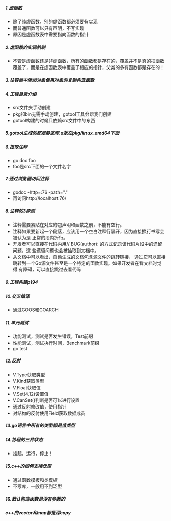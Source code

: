##### 1.虚函数
- 除了纯虚函数，别的虚函数都必须要有实现
- 而普通函数可以只有声明，不写实现
- 原因是虚函数表中需要指向函数的指针

##### 2.虚函数的实现机制
- 不管是虚函数还是非虚函数，所有的函数都是存在的，覆盖并不是真的把函数覆盖了，而是在虚函数表中覆盖了相应的指针，父类的多有函数都是存在的！

##### 3.往容器中添加对象使用对象的复制构造函数

##### 4.工程目录介绍
- src文件夹手动创建
- pkg和bin无需手动创建，gotool工具会帮我们创建
- gotool构建的时候只依赖src文件中的东西

##### 5.gotool生成的都是静态库.a放在pkg/linux_amd64下面

##### 6.提取注释
- go doc foo
- foo是src下面的一个文件名字

##### 7.通过浏览器访问注释
- godoc -http=:76 -path="."
- 再访问http://localhost:76/

##### 8.注释的3原则
- 注释需要紧贴在对应的包声明和函数之前，不能有空行。
- 注释如果要新起一个段落，应该用一个空白注释行隔开，因为直接换行书写会被认为是
正常的段内折行。
- 开发者可以直接在代码内用// BUG(author): 的方式记录该代码片段中的遗留问题，这
些遗留问题也会被抽取到文档中。
- 从文档中可以看出，自动生成的文档包含源文件的跳转链接，
通过它可以直接跳转到一个Go源文件甚至是一个特定的函数实现。如果开发者在看文档时觉得
有障碍，可以直接跳过去看代码

##### 9.工程构建p194

##### 10.交叉编译
- 通过GOOS和GOARCH

##### 11.单元测试
- 功能测试，测试是否发生错误，Test前缀
- 性能测试，测试执行时间，Benchmark前缀
- go test



##### 12.反射
- V.Type获取类型
- V.Kind获取类型
- V.Float获取值
- V.Set(4.12)设置值
- V.CanSet()判断是否可以进行设置
- 通过反射修改值，使用指针
- 对结构的反射使用Field获取数据成员

##### 13.go语言中所有的类型都是值类型


##### 14.协程的三种状态
- 挂起，运行，停止！


##### 15.c++的如何支持泛型
- 通过函数模板和类模板
- 不写库，一般用不到泛型

##### 16.默认构造函数是没有参数的

##### c++的vector和map都是深copy

